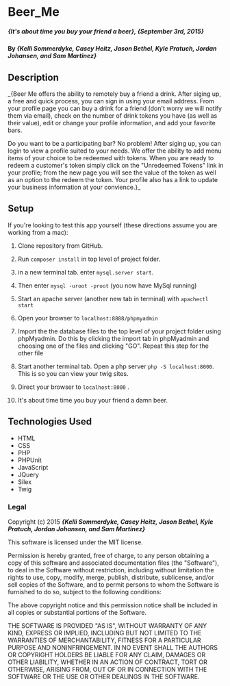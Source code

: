 # Beer_Me

##### _{It's about time you buy your friend a beer}, {September 3rd, 2015}_

#### By _**{Kelli Sommerdyke, Casey Heitz, Jason Bethel, Kyle Pratuch, Jordan Johansen, and Sam Martinez}**_

## Description

_{Beer Me offers the ability to remotely buy a friend a drink. After siging up, a free and quick process, you can sign in using your email address. From your profile page you can buy a drink for a friend (don't worry we will notify them via email), check on the number of drink tokens you have (as well as their value), edit or change your profile information, and add your favorite bars. 

  Do you want to be a participating bar? No problem! After siging up, you can login to view a profile suited to your needs. We offer the ability to add menu items of your choice to be redeemed with tokens. When you are ready to redeem a customer's token simply click on the "Unredeemed Tokens" link in your profile; from the new page you will see the value of the token as well as an option to the redeem the token. Your profile also has a link to update your business information at your convience.}_

## Setup

If you're looking to test this app yourself (these directions assume you are working from a mac): 

1. Clone repository from GitHub.

2. Run ```composer install``` in top level of project folder.

3. in a new terminal tab. enter ```mysql.server start```.

4. Then enter ```mysql -uroot -proot``` (you now have MySql running)

5. Start an apache server (another new tab in terminal) with ```apachectl start```

6. Open your browser to ```localhost:8888/phpmyadmin```

7. Import the the database files to the top level of your project folder using phpMyadmin. Do this by clicking the import tab in phpMyadmin and choosing one of the files and clicking "GO". Repeat this step for the other file

8. Start another terminal tab. Open a php server ```php -S localhost:8000```. This is so you can view your twig sites.

9. Direct your browser to ```localhost:8000``` .

10. It's about time time you buy your friend a damn beer.

## Technologies Used

* HTML 
* CSS
* PHP
* PHPUnit 
* JavaScript 
* JQuery
* Silex 
* Twig 

### Legal

Copyright (c) 2015 **_{Kelli Sommerdyke, Casey Heitz, Jason Bethel, Kyle Pratuch, Jordan Johansen, and Sam Martinez}_**

This software is licensed under the MIT license.

Permission is hereby granted, free of charge, to any person obtaining a copy
of this software and associated documentation files (the "Software"), to deal
in the Software without restriction, including without limitation the rights
to use, copy, modify, merge, publish, distribute, sublicense, and/or sell
copies of the Software, and to permit persons to whom the Software is
furnished to do so, subject to the following conditions:

The above copyright notice and this permission notice shall be included in
all copies or substantial portions of the Software.

THE SOFTWARE IS PROVIDED "AS IS", WITHOUT WARRANTY OF ANY KIND, EXPRESS OR
IMPLIED, INCLUDING BUT NOT LIMITED TO THE WARRANTIES OF MERCHANTABILITY,
FITNESS FOR A PARTICULAR PURPOSE AND NONINFRINGEMENT. IN NO EVENT SHALL THE
AUTHORS OR COPYRIGHT HOLDERS BE LIABLE FOR ANY CLAIM, DAMAGES OR OTHER
LIABILITY, WHETHER IN AN ACTION OF CONTRACT, TORT OR OTHERWISE, ARISING FROM,
OUT OF OR IN CONNECTION WITH THE SOFTWARE OR THE USE OR OTHER DEALINGS IN
THE SOFTWARE.
